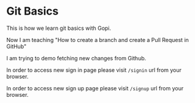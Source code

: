 # Git Basics

This is how we learn git basics with Gopi.

Now I am teaching "How to create a branch and create a Pull Request in GitHub"

I am trying to demo fetching new changes from Github.

In order to access new sign in page please visit `/signin` url from your browser.

In order to access new sign up page please visit `/signup` url from your browser.
